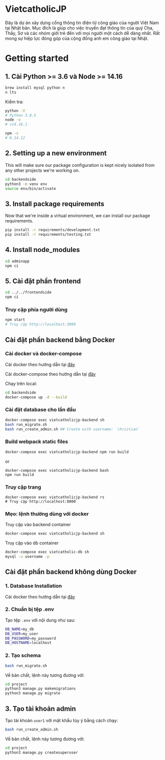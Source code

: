 # VietcatholicJP

Đây là dự án xây dựng cổng thông tin điện tử công giáo của người Việt Nam tại Nhật bản. Mục đích là giúp cho việc truyền đạt thông tin của quý Cha, Thầy, Sơ và các nhóm giới trẻ đến với mọi người một cách dễ dàng nhất. Rất mong sự hiệp lực đóng góp của cộng đồng anh em công giáo tại Nhật.

# Getting started

## 1. Cài Python >= 3.6 và Node >= 14.16
```sh
brew install mysql python n
n lts
```

Kiểm tra:

```sh
python -V
# Python 3.8.5
node -v
# v14.16.1

npm -v
# 6.14.12
```

## 2. Setting up a new environment
This will make sure our package configuration is kept nicely isolated from any other projects we're working on.

```sh
cd backendside
python3 -m venv env
source env/bin/activate
```


## 3. Install package requirements
Now that we're inside a virtual environment, we can install our package requirements.

```sh
pip install -r requirements/development.txt
pip install -r requirements/testing.txt
```

## 4. Install node_modules

```sh
cd adminapp
npm ci
```

## 5. Cài đặt phần frontend

```sh
cd ../../frontendside
npm ci
```
### Truy cập phía người dùng

```sh
npm start
# Truy cập http://localhost:3000
```

## Cài đặt phần backend bằng Docker

### Cài docker và docker-compose

Cài docker theo hướng dẫn tại [đây](https://docs.docker.com/engine/install/ubuntu/)

Cài docker-compose theo hướng dẫn tại [đây](https://docs.docker.com/compose/install/)

Chạy trên local:

```sh
cd backendside
docker-compose up -d --build
```

### Cài đặt database cho lần đầu

```sh
docker-compose exec vietcatholicjp-backend sh
bash run_migrate.sh
bash run_create_admin.sh ## Create with username: `christian`
```
### Build webpack static files

```sh
docker-compose exec vietcatholicjp-backend npm run build
```
or

```
docker-compose exec vietcatholicjp-backend bash
npm run build
```

### Truy cập trang

```
docker-compose exec vietcatholicjp-backend rs
# Truy cập http://localhost:8000
```

### Mẹo: lệnh thường dùng với docker

Truy cập vào backend container

```sh
docker-compose exec vietcatholicjp-backend sh
```

Truy cập vào db container

```sh
docker-compose exec vietcatholic-db sh
mysql -u username -p
```

## Cài đặt phần backend không dùng Docker

### 1. Database Installation
Cài docker theo hướng dẫn tại [đây](https://dev.mysql.com/doc/workbench/en/wb-installing.html)

### 2. Chuẩn bị tệp .env

Tạo tệp `.env` với nội dung như sau:

```sh
DB_NAME=my_db
DB_USER=my_user
DB_PASSWORD=my_password
DB_HOSTNAME=localhost
```

### 2. Tạo schema

```sh
bash run_migrate.sh
```

Về bản chất, lệnh này tương đương với:

```sh
cd project
python3 manage.py makemigrations
python3 manage.py migrate
```

## 3. Tạo tài khoản admin

Tạo tài khoản `user1` với mật khẩu tùy ý bằng cách chạy:

```sh
bash run_create_admin.sh
```

Về bản chất, lệnh này tương đương với:

```sh
cd project
python3 manage.py createsuperuser
```
